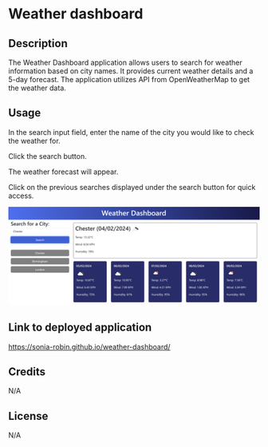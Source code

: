 # Weather dashboard
## Description
The Weather Dashboard application allows users to search for weather information based on city names. It provides current weather details and a 5-day forecast. The application utilizes API from OpenWeatherMap to get the weather data.
## Usage
In the search input field, enter the name of the city you would like to check the weather for.

Click the search button.

The weather forecast will appear.

Click on the previous searches displayed under the search button for quick access.

![screenshot-weather-dashboard](./images/screenshot-weather-dashboard.png)

## Link to deployed application
https://sonia-robin.github.io/weather-dashboard/
## Credits
N/A
## License
N/A
